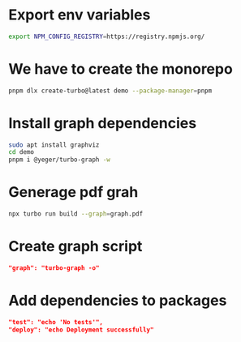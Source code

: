# Export env variables

```sh
export NPM_CONFIG_REGISTRY=https://registry.npmjs.org/

```

# We have to create the monorepo

```sh
pnpm dlx create-turbo@latest demo --package-manager=pnpm
```

# Install graph dependencies

```sh
sudo apt install graphviz
cd demo
pnpm i @yeger/turbo-graph -w
```

# Generage pdf grah

```sh
npx turbo run build --graph=graph.pdf
```

# Create graph script

```json
"graph": "turbo-graph -o"

```

# Add dependencies to packages

```json
"test": "echo 'No tests'",
"deploy": "echo Deployment successfully"
```
